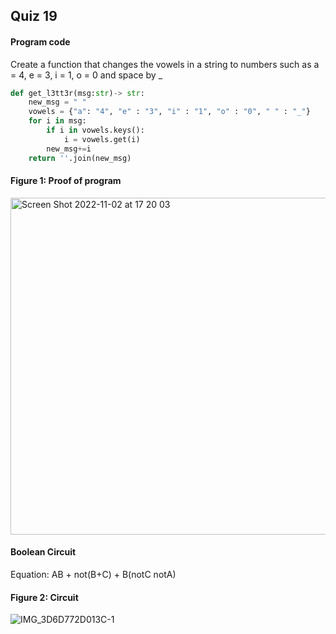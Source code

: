 ## Quiz 19
#### Program code
Create a function that changes the vowels in a string to numbers such as a = 4, e = 3, i = 1, o = 0 and space by _

```.py
def get_l3tt3r(msg:str)-> str:
    new_msg = " "
    vowels = {"a": "4", "e" : "3", "i" : "1", "o" : "0", " " : "_"}
    for i in msg:
        if i in vowels.keys():
            i = vowels.get(i)
        new_msg+=i
    return ''.join(new_msg)
```

#### Figure 1: Proof of program
<img width="539" alt="Screen Shot 2022-11-02 at 17 20 03" src="https://user-images.githubusercontent.com/105724334/199436596-2fb58998-fd20-491b-b39f-eaec621f48fb.png">

#### Boolean Circuit 
Equation: AB + not(B+C) + B(notC notA)
#### Figure 2: Circuit 
![IMG_3D6D772D013C-1](https://user-images.githubusercontent.com/105724334/202908167-8fe2ef23-35f7-4669-bb34-65860f0f067b.jpeg)

